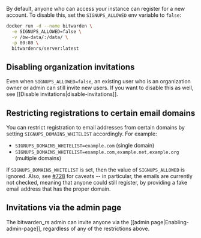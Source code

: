 By default, anyone who can access your instance can register for a new account. To disable this, set the `SIGNUPS_ALLOWED` env variable to `false`:

```sh
docker run -d --name bitwarden \
  -e SIGNUPS_ALLOWED=false \
  -v /bw-data/:/data/ \
  -p 80:80 \
  bitwardenrs/server:latest
```

## Disabling organization invitations

Even when `SIGNUPS_ALLOWED=false`, an existing user who is an organization owner or admin can still invite new users. If you want to disable this as well, see [[Disable invitations|disable-invitations]].

## Restricting registrations to certain email domains

You can restrict registration to email addresses from certain domains by setting `SIGNUPS_DOMAINS_WHITELIST` accordingly. For example:

* `SIGNUPS_DOMAINS_WHITELIST=example.com` (single domain)
* `SIGNUPS_DOMAINS_WHITELIST=example.com,example.net,example.org` (multiple domains)

If `SIGNUPS_DOMAINS_WHITELIST` is set, then the value of `SIGNUPS_ALLOWED` is ignored. Also, see [#728](https://github.com/dani-garcia/bitwarden_rs/pull/728) for caveats -- in particular, the emails are currently not checked, meaning that anyone could still register, by providing a fake email address that has the proper domain.

## Invitations via the admin page

The bitwarden_rs admin can invite anyone via the [[admin page|Enabling-admin-page]], regardless of any of the restrictions above.